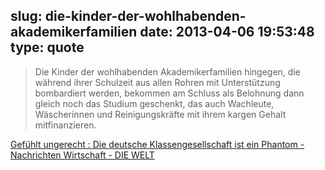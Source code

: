 slug: die-kinder-der-wohlhabenden-akademikerfamilien
date: 2013-04-06 19:53:48
type: quote
---

> Die Kinder der wohlhabenden Akademikerfamilien hingegen, die während ihrer Schulzeit aus allen Rohren mit Unterstützung bombardiert werden, bekommen am Schluss als Belohnung dann gleich noch das Studium geschenkt, das auch Wachleute, Wäscherinnen und Reinigungskräfte mit ihrem kargen Gehalt mitfinanzieren.

[Gefühlt ungerecht : Die deutsche Klassengesellschaft ist ein Phantom - Nachrichten Wirtschaft - DIE WELT](http://www.welt.de/wirtschaft/article113756930/Die-deutsche-Klassengesellschaft-ist-ein-Phantom.html)
